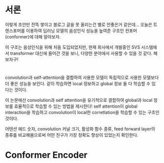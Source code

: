 # 서론
이렇게 초안만 잔뜩 쌓이고 블로그 글을 못 올리는건 별로 안좋은거 같은데...
오늘은 트렌스포머를 이용하여 딥러닝 모델의 음성인식 성능을 높여준 구조인 컨포머(conformer)에 대해 알아보자.

이 구조는 음성인식을 위해 처음 도입되었지만, 현재 회사에서 개발중인 SVS 시스템에서 transformer 대신에 들어간 것을 보니, 다양한 분야에서 사용할 수 있을 것 같다. 해보자구!

# 

convolution과 self-attention을 결합하여 사용한 모델이 독립적으로 사용한 모델보다 더 좋은 성능을 보인다. 같이 학습하면 local 정보하고 global 정보 둘 다 학습할 수 있다는 것이다.

이 논문에선 convolution과 self attention을 유기적으로 결합하여 global과 local 정보를 효율적으로 학습할 수 있는 방법을 제시한다! self attention이 global interaction을 학습하고 convolution이 local한 corretlation을 학습할 수 있는 구조인 것이다.

어텐션 헤드 숫자, convolution 커널 크기, 활성화 함수 종류, feed forward layer의 종류를 비교해봄으로써 어떤 친구가 가장 정확도 향상이 있었는지 확인한다.

# Conformer Encoder

